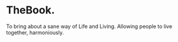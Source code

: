 # TheBook.
To bring about a sane way of Life and Living. Allowing people to live together, harmoniously.
